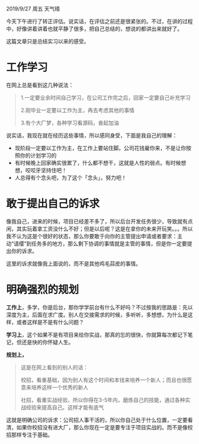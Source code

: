 2019/9/27    周五   天气晴

今天下午进行了转正评估。说实话，在评估之前还是很紧张的。不过，在讲的过程中，好像讲着讲着也就平静了很多，把自己总结的，想说的都讲出来就好了。

这篇文章只是总结实习以来的感受。

# 工作学习

在网上总是看到这几种说法：

>1.一定要业余时间自己学习，在公司工作完之后，回家一定要自己补充学习
>
>2.刚毕业一定要以工作为主，再去考虑其他的事情
>
>3.有个大厂梦，各种学习看源码，奋起加油

说实话，我现在就在经历这些事情，所以感同身受，下面是我自己的理解：

+ 现阶段一定要以工作为主，在工作上要站住脚。公司花钱雇你来，不是让你按照你的计划学习的
+ 有时候晚上回家确实很累了，什么都不想干，这就是人性的弱点。有时候想想，咬咬牙坚持住吧！
+ 人总得有个念头吧，为了这个「念头」，努力吧！

# 敢于提出自己的诉求

像我自己，进来的时候，项目已经差不多了，所以后台开发任务很少，导致就有点闲，其实玩着拿工资没什么不好；但是以后呢？这是在拿你的未来开玩笑。。。所以我不认为这是个很好的状态，那么你要敢于向你的主管提出申请或者要求：主动“请缨”到任务多的地方，那么剩下协调的事情就是主管的事情，但是你一定要提出你的诉求。

这里的诉求就像我上面说的，而不是其他鸡毛蒜皮的事情。

# 明确强烈的规划

**工作上**，多学，你是后台，那你学学前台有什么不好吗？不过按我的思路是：先以深度为主，后面在求广度。别人在交接需求的时候，多听听，多想想，为什么是这样，或者这样是不是有什么问题？

**学习上**，这个如果不是有项目来给你实战，那真的忘的很快，你就算每次都记下笔记，但还是快的你怀疑人生。

**规划上，**

>这是在网上看到的别人的话：
>
>校招，看重基础，因为别人有这个时间和本钱来培养一个新人；而且也很愿意来培养这样一个优秀的新人
>
>社招，看重实战经验，所以你得在3-5年内，磨炼自己的技能，通过各种实战经验来提高自己。这样才能有底气

这就是明确公司的诉求：公司招人事干活的，所以你自己处于什么位置，一定要看清，如果你校招没有进大厂，那么你现在一定是要专注于项目实战的。而不是像校招那样专注于基础。

